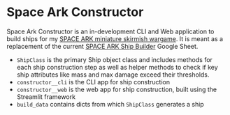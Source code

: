 # Space Ark Constructor
Space Ark Constructor is an in-development CLI and Web application to build ships for my [SPACE ARK miniature skirmish wargame](https://ryanlaliberty.itch.io/space-ark). It is meant as a replacement of the current [SPACE ARK Ship Builder](https://docs.google.com/spreadsheets/d/1gFEB0nsJ_nbAZvH3rNx8fDrZaWCASOcdjBhYto1-SyE/edit?gid=1120119713#gid=1120119713) Google Sheet. 

* `ShipClass` is the primary Ship object class and includes methods for each ship construction step as well as helper methods to check if key ship attributes like mass and max damage exceed their thresholds.
* `constructor__cli` is the CLI app for ship construction
* `constructor__web` is the web app for ship construction, built using the Streamlit framework
* `build_data` contains dicts from which `ShipClass` generates a ship